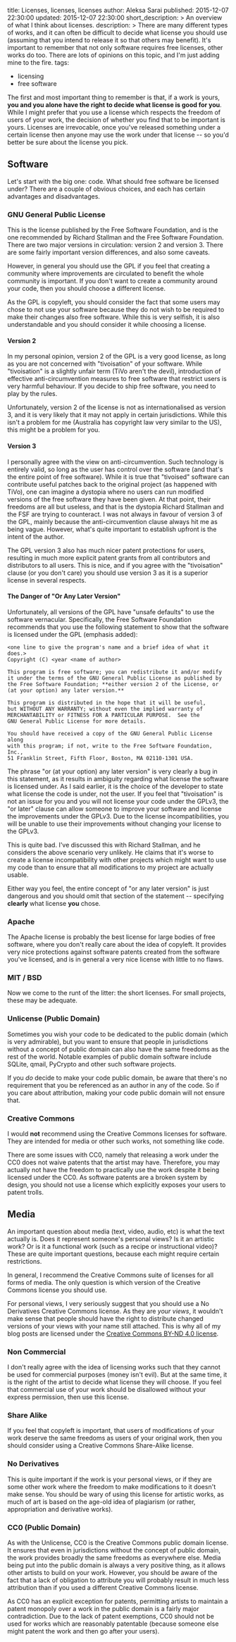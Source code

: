 title: Licenses, licenses, licenses
author: Aleksa Sarai
published: 2015-12-07 22:30:00
updated: 2015-12-07 22:30:00
short_description: >
  An overview of what I think about licenses.
description: >
  There are many different types of works, and it can often be difficult to decide
  what license you should use (assuming that you intend to release it so that
  others may benefit). It's important to remember that not only software requires
  free licenses, other works do too. There are lots of opinions on this topic,
  and I'm just adding mine to the fire.
tags:
  - licensing
  - free software

The first and most important thing to remember is that, if a work is yours, **you
and you alone have the right to decide what license is good for you**. While I
might prefer that you use a license which respects the freedom of users of your
work, the decision of whether you find that to be important is yours. Licenses
are irrevocable, once you've released something under a certain license then
anyone may use the work under that license -- so you'd better be sure about the
license you pick.

## Software ##

Let's start with the big one: code. What should free software be licensed under?
There are a couple of obvious choices, and each has certain advantages and
disadvantages.

### GNU General Public License ###

This is the license published by the Free Software Foundation, and is the one
recommended by Richard Stallman and the Free Software Foundation. There are two
major versions in circulation: version 2 and version 3. There are some fairly
important version differences, and also some caveats.

However, in general you should use the GPL if you feel that creating a community
where improvements are circulated to benefit the whole community is important. If
you don't want to create a community around your code, then you should choose a
different license.

As the GPL is copyleft, you should consider the fact that some users may chose to
not use your software because they do not wish to be required to make their changes
also free software. While this is very selfish, it is also understandable and you
should consider it while choosing a license.

#### Version 2 ####

In my personal opinion, version 2 of the GPL is a very good license, as long as
you are not concerned with "tivoisation" of your software. While "tivoisation"
is a slightly unfair term (TiVo aren't the devil), introduction of effective
anti-circumvention measures to free software that restrict users is very harmful
behaviour. If you decide to ship free software, you need to play by the rules.

Unfortunately, version 2 of the license is not as internationalised as version 3,
and it is very likely that it may not apply in certain jurisdictions. While this
isn't a problem for me (Australia has copyright law very similar to the US), this
might be a problem for you.

#### Version 3 ####

I personally agree with the view on anti-circumvention. Such technology is entirely
valid, so long as the user has control over the software (and that's the entire
point of free software). While it is true that "tivoised" software can contribute
useful patches back to the original project (as happened with TiVo), one can
imagine a dystopia where no users can run modified versions of the free software
they have been given. At that point, their freedoms are all but useless, and that
is the dystopia Richard Stallman and the FSF are trying to counteract. I was not
always in favour of version 3 of the GPL, mainly because the anti-circumvention
clause always hit me as being vague. However, what's quite important to establish
upfront is the intent of the author.

The GPL version 3 also has much nicer patent protections for users, resulting in
much more explicit patent grants from all contributors and distributors to all
users. This is nice, and if you agree with the "tivoisation" clause (or you don't
care) you should use version 3 as it is a superior license in several respects.

#### The Danger of "Or Any Later Version" ####

Unfortunately, all versions of the GPL have "unsafe defaults" to use the software
vernacular. Specifically, the Free Software Foundation recommends that you use
the following statement to show that the software is licensed under the GPL
(emphasis added):

```language-text
<one line to give the program's name and a brief idea of what it does.>
Copyright (C) <year <name of author>

This program is free software; you can redistribute it and/or modify
it under the terms of the GNU General Public License as published by
the Free Software Foundation; **either version 2 of the License, or
(at your option) any later version.**

This program is distributed in the hope that it will be useful,
but WITHOUT ANY WARRANTY; without even the implied warranty of
MERCHANTABILITY or FITNESS FOR A PARTICULAR PURPOSE.  See the
GNU General Public License for more details.

You should have received a copy of the GNU General Public License along
with this program; if not, write to the Free Software Foundation, Inc.,
51 Franklin Street, Fifth Floor, Boston, MA 02110-1301 USA.
```

The phrase "or (at your option) any later version" is very clearly a bug in this
statement, as it results in ambiguity regarding what license the software is
licensed under. As I said earlier, it is the choice of the developer to state
what license the code is under, not the user. If you feel that "tivoisation" is
not an issue for you and you will not license your code under the GPLv3, the
"or later" clause can allow someone to improve your software and license the
improvements under the GPLv3. Due to the license incompatibilities, you will be
unable to use their improvements without changing your license to the GPLv3.

This is quite bad. I've discussed this with Richard Stallman, and he considers
the above scenario very unlikely. He claims that it's worse to create a license
incompatibility with other projects which might want to use my code than to ensure
that all modifications to my project are actually usable.

Either way you feel, the entire concept of "or any later version" is just dangerous
and you should omit that section of the statement -- specifying **clearly** what
license **you** chose.

### Apache ###

The Apache license is probably the best license for large bodies of free software,
where you don't really care about the idea of copyleft. It provides very nice
protections against software patents created from the software you've licensed,
and is in general a very nice license with little to no flaws.

### MIT / BSD ###

Now we come to the runt of the litter: the short licenses. For small projects,
these may be adequate.

### Unlicense (Public Domain) ###

Sometimes you wish your code to be dedicated to the public domain (which is very
admirable), but you want to ensure that people in jurisdictions without a concept
of public domain can also have the same freedoms as the rest of the world. Notable
examples of public domain software include SQLite, qmail, PyCrypto and other such
software projects.

If you *do* decide to make your code public domain, be aware that there's no
requirement that you be referenced as an author in any of the code. So if you
care about attribution, making your code public domain will not ensure that.

### Creative Commons ###

I would **not** recommend using the Creative Commons licenses for software. They
are intended for media or other such works, not something like code.

There are some issues with CC0, namely that releasing a work under the CC0 does
not waive patents that the artist may have. Therefore, you may actually not have
the freedom to practically use the work despite it being licensed under the CC0.
As software patents are a broken system by design, you should not use a license
which explicitly exposes your users to patent trolls.

## Media ##

An important question about media (text, video, audio, etc) is what the text
actually is. Does it represent someone's personal views? Is it an artistic work?
Or is it a functional work (such as a recipe or instructional video)? These are
quite important questions, because each might require certain restrictions.

In general, I recommend the Creative Commons suite of licenses for all forms of
media. The only question is which version of the Creative Commons license you
should use.

For personal views, I very seriously suggest that you should use a No Derivatives
Creative Commons license. As they are *your views*, it wouldn't make sense that
people should have the right to distribute changed versions of your views with
your name still attached. This is why all of my blog posts are licensed under
the [Creative Commons BY-ND 4.0 license][BY-ND].

[BY-ND]: https://creativecommons.org/licenses/by-nd/4.0/

### Non Commercial ###

I don't really agree with the idea of licensing works such that they cannot be
used for commercial purposes (money isn't evil). But at the same time, it is the
right of the artist to decide what license they will choose. If you feel that
commercial use of your work should be disallowed without your express permission,
then use this license.

### Share Alike ###

If you feel that copyleft is important, that users of modifications of your work
deserve the same freedoms as users of your original work, then you should consider
using a Creative Commons Share-Alike license.

### No Derivatives ###

This is quite important if the work is your personal views, or if they are some
other work where the freedom to make modifications to it doesn't make sense. You
should be wary of using this license for artistic works, as much of art is based
on the age-old idea of plagiarism (or rather, appropriation and derivative works).

### CC0 (Public Domain) ###

As with the Unlicense, CC0 is the Creative Commons public domain license. It
ensures that even in jurisdictions without the concept of public domain, the work
provides broadly the same freedoms as everywhere else. Media being put into the
public domain is always a very positive thing, as it allows other artists to
build on your work. However, you should be aware of the fact that a lack of
obligation to attribute you will probably result in much less attribution than
if you used a different Creative Commons license.

As CC0 has an explicit exception for patents, permitting artists to maintain a
patent monopoly over a work in the public domain is a fairly major contradiction.
Due to the lack of patent exemptions, CC0 should not be used for works which are
reasonably patentable (because someone else might patent the work and then go
after your users).
